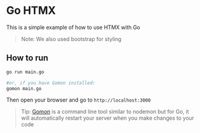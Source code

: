 # Go HTMX

This is a simple example of how to use HTMX with Go

> Note: We also used bootstrap for styling

## How to run

```bash
go run main.go

#or, if you have Gomon installed:
gomon main.go
```

Then open your browser and go to `http://localhost:3000`

> Tip: [Gomon](https://github.com/JulesGuesnon/Gomon) is a command line tool similar to nodemon but for Go, it will automatically restart your server when you make changes to your code
